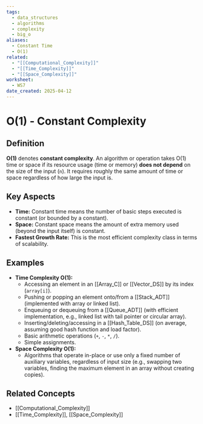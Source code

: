 ```yaml
---
tags:
  - data_structures
  - algorithms
  - complexity
  - big_o
aliases:
  - Constant Time
  - O(1)
related:
  - "[[Computational_Complexity]]"
  - "[[Time_Complexity]]"
  - "[[Space_Complexity]]"
worksheet:
  - WS7
date_created: 2025-04-12
---
```

# O(1) - Constant Complexity

## Definition

**O(1)** denotes **constant complexity**. An algorithm or operation takes O(1) time or space if its resource usage (time or memory) **does not depend** on the size of the input (`n`). It requires roughly the same amount of time or space regardless of how large the input is.

## Key Aspects

- **Time:** Constant time means the number of basic steps executed is constant (or bounded by a constant).
- **Space:** Constant space means the amount of extra memory used (beyond the input itself) is constant.
- **Fastest Growth Rate:** This is the most efficient complexity class in terms of scalability.

## Examples

- **Time Complexity O(1):**
    - Accessing an element in an [[Array_C]] or [[Vector_DS]] by its index (`array[i]`).
    - Pushing or popping an element onto/from a [[Stack_ADT]] (implemented with array or linked list).
    - Enqueuing or dequeuing from a [[Queue_ADT]] (with efficient implementation, e.g., linked list with tail pointer or circular array).
    - Inserting/deleting/accessing in a [[Hash_Table_DS]] (on average, assuming good hash function and load factor).
    - Basic arithmetic operations (`+`, `-`, `*`, `/`).
    - Simple assignments.
- **Space Complexity O(1):**
    - Algorithms that operate in-place or use only a fixed number of auxiliary variables, regardless of input size (e.g., swapping two variables, finding the maximum element in an array without creating copies).

## Related Concepts
- [[Computational_Complexity]]
- [[Time_Complexity]], [[Space_Complexity]]